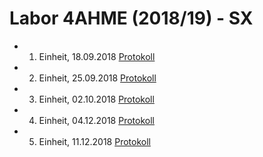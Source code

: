 # Labor 4AHME (2018/19) - SX

-   1.  Einheit, 18.09.2018  [Protokoll](https://github.com/HTLMechatronics/m15-la1-sx/blob/volalm15/protokoll_g3_volalm15_2018-09-18.md)
-   2.  Einheit, 25.09.2018  [Protokoll](https://github.com/HTLMechatronics/m15-la1-sx/blob/volalm15/protokoll_g3_volalm15_2018-09-25.md)
-   3.  Einheit, 02.10.2018  [Protokoll](https://github.com/HTLMechatronics/m15-la1-sx/blob/volalm15/protokoll_g3_volalm15_2018-10-02.md)

-   4. Einheit, 04.12.2018   [Protokoll](https://github.com/HTLMechatronics/m15-la1-sx/blob/volalm15/protokoll_g3_volalm15_2018-12-04.md)
-   5. Einheit, 11.12.2018   [Protokoll](https://github.com/HTLMechatronics/m15-la1-sx/blob/volalm15/protokoll_g3_volalm15_2018-12-11.md)
